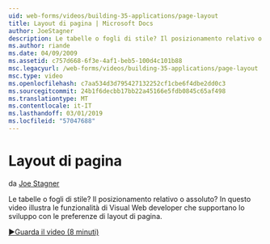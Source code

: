 ```yaml
---
uid: web-forms/videos/building-35-applications/page-layout
title: Layout di pagina | Microsoft Docs
author: JoeStagner
description: Le tabelle o fogli di stile? Il posizionamento relativo o assoluto? In questo video illustra le funzionalità di Visual Web developer che supportano lo sviluppo con yo...
ms.author: riande
ms.date: 04/09/2009
ms.assetid: c757d668-6f3e-4af1-beb5-100d4c101b88
msc.legacyurl: /web-forms/videos/building-35-applications/page-layout
msc.type: video
ms.openlocfilehash: c7aa534d3d795427132252cf1cbe6f4dbe2dd0c3
ms.sourcegitcommit: 24b1f6decbb17bb22a45166e5fdb0845c65af498
ms.translationtype: MT
ms.contentlocale: it-IT
ms.lasthandoff: 03/01/2019
ms.locfileid: "57047688"
---
```

<a name="page-layout"></a>Layout di pagina
====================
da [Joe Stagner](https://github.com/JoeStagner)

Le tabelle o fogli di stile? Il posizionamento relativo o assoluto? In questo video illustra le funzionalità di Visual Web developer che supportano lo sviluppo con le preferenze di layout di pagina.

[&#9654;Guarda il video (8 minuti)](https://channel9.msdn.com/Blogs/ASP-NET-Site-Videos/page-layout)

